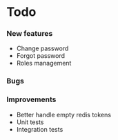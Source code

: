 # Todo

### New features

* Change password
* Forgot password
* Roles management

### Bugs

### Improvements

* Better handle empty redis tokens
* Unit tests
* Integration tests
